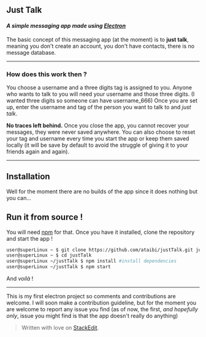 
## Just Talk
#### _A simple messaging app made using  [Electron](https://electronjs.org/)_

The basic concept of this messaging app (at the moment) is to **just talk**, meaning you don't create an account, you don't have contacts, there is no message database.
___
### **How does this work then ?**

You choose a username and a three digits tag is assigned to you. Anyone who wants to talk to you will need your username and those three digits. (I wanted three digits so someone can have username_666)
Once you are set up, enter the username and tag of the person you want to talk to and _just talk_.

 **No traces left behind.**
 Once you close the app, you cannot recover your messages, they were never saved anywhere.
 You can also choose to reset your tag and username every time you start the app or keep them saved locally (it will be save by default to avoid the struggle of giving it to your friends again and again).
___

## Installation

Well for the moment there are no builds of the app since it does nothing but you can...

## Run it from source !
You will need [npm](https://www.npmjs.com/get-npm) for that.
Once you have it installed, clone the repository and start the app !
```bash
user@superLinux ~ $ git clone https://github.com/ataibi/justTalk.git justTalk
user@superLinux ~ $ cd justTalk
user@superLinux ~/justTalk $ npm install #install dependencies
user@superLinux ~/justTalk $ npm start
```
And _voilà_ !

---
This is my first electron project so comments and contributions are welcome. I will soon make a contribution guideline, but for the moment you are welcome to report any issue you find (as of now, the first, _and hopefully only_, issue you might find is that the app doesn't really do anything)

> Written with love on [StackEdit](https://stackedit.io/).
